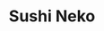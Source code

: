 ---
layout: place
title: "Sushi Neko"
permalink: /nevada/las-vegas/sushi-neko.html
stateAbbr: NV
stateName: Nevada
cityName: Las Vegas
seo:
  name: "Sushi Neko"
  type: Restaurant
  links: https://www.fooddiscoveryapp.com/las-vegas/sushi-neko
description: "Looking for sushi in Las Vegas, Nevada? Check out Sushi Neko for a delightful Japanese dining experience. Enjoy a variety of sushi and other dishes in a welc..."
place_id: ChIJu-6Dv7fGyIAR_xocph6eidA
photos:
  - name: >-
      places/ChIJu-6Dv7fGyIAR_xocph6eidA/photos/AeeoHcKmVqkSVuy74MYBcRwpyOZGjgBX0whZyeEPq06a_nhHiYDNGZNQ2l8myGWmsbLJlHlrytRhdOqVN0gR3lPAlV4yUsBIdK8SOHvjjnJ6YL5CWFr9zRm4r40Eq43ZjYLvaQtx_W6ehpirvFtV1xfrdzSdDLU2Xf-xXkmpW7DIzELtdjbIjnyn20F8pkSojnHcVP79OV_ptb9pBat-hE5I3V6af68JeLtgxN5-5wZldCbh0A9QrM_5Gzx0tN_U4UxicFjp4nlX93Hc8x-D-j2dj4LLGmXSFOukrIC_-klXH7BGyA
    widthPx: 751
    heightPx: 1000
    authorAttributions:
      - displayName: Sushi Neko
        uri: https://maps.google.com/maps/contrib/113903832506542330965
        photoUri: >-
          https://lh3.googleusercontent.com/a-/ALV-UjU6SraOc5wFFYSDaIoAvqNRD73tQ9SmxTSWdDS8GB1lwZ44dsQ=s100-p-k-no-mo
    flagContentUri: >-
      https://www.google.com/local/imagery/report/?cb_client=maps_api_places.places_api&image_key=!1e10!2sAF1QipM0kuPsFkZ-Md0n-xzskG6YY_cvx_MEVqR1ekcr&hl=en-US
    googleMapsUri: >-
      https://www.google.com/maps/place//data=!3m4!1e2!3m2!1sAF1QipM0kuPsFkZ-Md0n-xzskG6YY_cvx_MEVqR1ekcr!2e10!4m2!3m1!1s0x80c8c6b7bf83eebb:0xd0899e1ea61c1aff
  - name: >-
      places/ChIJu-6Dv7fGyIAR_xocph6eidA/photos/AeeoHcLLgXSr4oPG0_NDp08Bx2wA6n7r3c5Y-iXZrtfUF6PQGyc0Y0ilqb1p7yFRF0NpqCCaIn0P-aHZurMr-5lMdmG0iORe4wszawVJo2Db8mejCSDf5fgE5emnAKC1r0ehb4vVYgfn-IDq_DGEPCQ075YRWQiYOG9GA7niTXft9ZwA9cbH5btwJeNy1NDpOc5QV_gDa9uLu9cEYB1S1dfQwVJHsKonjcGf0usAdMVKoJHodKWzNfbZrAW1koB5rC7thrSFz7q7_Y3Y3kpLq1tjavAKXhYJBIxFLyyulVPXWmt7Orr_kQppI-9MdXHHI-29WZllo3exjuHLiT08lBrWqq0Aveyw0jNZt2ACq6f8lDGc7TmgTdh7mzDYrC1f679k_GhL7yrjTQ02YjPwxsRfr3QQYRBmzHRm-P9U-8QX6Qdq8g
    widthPx: 4800
    heightPx: 3600
    authorAttributions:
      - displayName: Melanie Fisher
        uri: https://maps.google.com/maps/contrib/118156783586260255333
        photoUri: >-
          https://lh3.googleusercontent.com/a-/ALV-UjUSWWJHdWIWE3zdlLCb3jDTI_Qz2TukblKlV_Z_EcgCBLS-F_w=s100-p-k-no-mo
    flagContentUri: >-
      https://www.google.com/local/imagery/report/?cb_client=maps_api_places.places_api&image_key=!1e10!2sCIHM0ogKEICAgMCwzuKmEQ&hl=en-US
    googleMapsUri: >-
      https://www.google.com/maps/place//data=!3m4!1e2!3m2!1sCIHM0ogKEICAgMCwzuKmEQ!2e10!4m2!3m1!1s0x80c8c6b7bf83eebb:0xd0899e1ea61c1aff
  - name: >-
      places/ChIJu-6Dv7fGyIAR_xocph6eidA/photos/AeeoHcLbXHc-zyUaXD7R1SfoN140C6_lXJUHbWtefWQaVC1U416GNIKFUTTtlEXlWeYRPctBa3E_G8JC7hQ0HrSWpNzD5mt6evMoN9ErZxVsy11o7bb_2oZlHRLNXYzJ9x1n93NTVyKZe66MbEfyR13DszTZpjZtRoburVVNE-zfMDIWO9WkU7vnpETqq9raecboS-K8O1b_oJfSZ572elh6zTEpJREt5BGaskuXCxF_t-VRqeb1b8Vx7n9lezBYCVT2-CbX0k3L-Ddt0Q7RATwhinHEWqlQB2_pLo_kBGTof5lma03p6TwO3tkmOjXA_hMEV2T4_-zH5aQ7Fw2RrwjWL-onHOhK54ROmHaptIHjp9JEzzRf3Ib6Wdd2Ulutjdlx_diiRyv04Djfxklyyb6uM8uvQ1WfEUynAclJMlAXJGXz6g
    widthPx: 3774
    heightPx: 2007
    authorAttributions:
      - displayName: Chris Yen
        uri: https://maps.google.com/maps/contrib/100837464420234777841
        photoUri: >-
          https://lh3.googleusercontent.com/a-/ALV-UjUgHclq3mQ5OYiaEYnsOeY14lDCJCAGYaIfQ9vy1xIrIoIqIXbgBw=s100-p-k-no-mo
    flagContentUri: >-
      https://www.google.com/local/imagery/report/?cb_client=maps_api_places.places_api&image_key=!1e10!2sCIHM0ogKEICAgMDIiIj2Ew&hl=en-US
    googleMapsUri: >-
      https://www.google.com/maps/place//data=!3m4!1e2!3m2!1sCIHM0ogKEICAgMDIiIj2Ew!2e10!4m2!3m1!1s0x80c8c6b7bf83eebb:0xd0899e1ea61c1aff
  - name: >-
      places/ChIJu-6Dv7fGyIAR_xocph6eidA/photos/AeeoHcKW8rMqLlsQEnDqGhc2E2wS_kCI314x-YdH1UpL9uP6S6yL3l2Ph0-A7T4NqHA3QgkhZEZnbO-5f12d6Cs-RSJPcQEiHKEM9ULXjDsLUFKVM9Jw5pyQgjDywie04rU3o__O_WcVIPy-eA-JJK0qCvOl7z44hrBVjPtSSde1cVfgPXiUm3DIRbPg9077sc76dJDiR1gsQF9LHubUyi_9Gqgxz9EnYgdo9M_-UW86Z4Nh1CXTBkJY5GMdBIE7mB56rYhmgXMEBtjG_Nmnf7foPbO_uXZgyJR5EGfalHDPaAjbeij9OItjeBaEhnOXsYXvyuCKAT_K9wrgM4jaSf9dzYq3CoqqdBrTYbvxDQosjt_8wOyMp-bRcJEBBUZ1JrqKdASmoyz2Du4CBo4LPVk1QVFucf6_gB3_o_D4woG1FCoD1Mky
    widthPx: 4000
    heightPx: 3000
    authorAttributions:
      - displayName: Satisficer한량
        uri: https://maps.google.com/maps/contrib/101263313152153063488
        photoUri: >-
          https://lh3.googleusercontent.com/a-/ALV-UjXPJImSEfezhzp4-RYEj6WT-lsLpvrSNr3UN9sYvJ3Va1L-w3fE-Q=s100-p-k-no-mo
    flagContentUri: >-
      https://www.google.com/local/imagery/report/?cb_client=maps_api_places.places_api&image_key=!1e10!2sCIHM0ogKEICAgICL3PC2hQE&hl=en-US
    googleMapsUri: >-
      https://www.google.com/maps/place//data=!3m4!1e2!3m2!1sCIHM0ogKEICAgICL3PC2hQE!2e10!4m2!3m1!1s0x80c8c6b7bf83eebb:0xd0899e1ea61c1aff
  - name: >-
      places/ChIJu-6Dv7fGyIAR_xocph6eidA/photos/AeeoHcLX7IP5BsT1vicCqJR-YZbaT8-FJeASLb3MgokCbrTL0_l3QtpY6z28uMDy2C0R4GwHjuIP5KHwArZ_4iNvTdP89YpD6zX722CVhngQwrBcGSxsFWMdDohpHNGJyO98l50XAbG_TbNAAmyYD3Uf_18jcq1B_D385HWbOr7dZYFFb1Mnrp-cCW9M5SneaCpbfE0P0IPjaR2ze7Ej1W00F-z7wZ_qgJfQRKnOjGLoLy1x3udryLwDr-qnmYvTpdpQMf37R2-AoZiViExM5QbPQXXn3R1pas-0Ghk2WC6LGMjD3OQC7Cgn-xE87bPayo-G2HgkOwbiWo1n-pHdYs3yKbpud3cTqmN3qTCl3MzhSh-IY7mU52nOn9AXjjU6_6-RCRSl3h6p7OPtEocnPn8L_XKqqxdVzkGTrB5jaCiL9DY
    widthPx: 4032
    heightPx: 3024
    authorAttributions:
      - displayName: Mandy
        uri: https://maps.google.com/maps/contrib/109677649727202749137
        photoUri: >-
          https://lh3.googleusercontent.com/a/ACg8ocJ50YF3s6FO0F91tU34JQ1Lt9w4CkxnGsfL_yWMv3i19HZqcQ=s100-p-k-no-mo
    flagContentUri: >-
      https://www.google.com/local/imagery/report/?cb_client=maps_api_places.places_api&image_key=!1e10!2sCIHM0ogKEICAgMDI197SWQ&hl=en-US
    googleMapsUri: >-
      https://www.google.com/maps/place//data=!3m4!1e2!3m2!1sCIHM0ogKEICAgMDI197SWQ!2e10!4m2!3m1!1s0x80c8c6b7bf83eebb:0xd0899e1ea61c1aff
  - name: >-
      places/ChIJu-6Dv7fGyIAR_xocph6eidA/photos/AeeoHcI5S_z4jTvx3tTmkz0x9gUelUGIxx35e46Tfb9l37kCaIho1lgma4cdnu1OVJ4eZVAsLkzUpGXqKlwhbB7wy1_inrYEeP7StUcvJaex3j_noQeVTGGAA8PCbGGXtTG8VyL_V3yfnbUHeiBt_Zgpbact3M-MNHof5JkbRMDh7yVeRO7aJ_ug07gRfFKTVfNeIH1n9zdBHOwfUsqalp4gd_7Qaeulx7uXgkgYIRLwptqX_XVZ6q3AY7Y_wZl0EzjcywL2Jy4hSorJxMpzQNoMjpMlVEFuIWv97Sjp1wqL5vRL7E6vaEDojc6OQYad43OJosIyHbQYIAgS64AN8b_pEFgKToKmQ3BxhjC_xp-zLfORZ_iLY8n5WqSYzefuStJsLAtrWzlbUpCzIYd-Qwl-AlSfXwGhUwLOZc9nx23iYlM66f1c
    widthPx: 4032
    heightPx: 3024
    authorAttributions:
      - displayName: E VB
        uri: https://maps.google.com/maps/contrib/107032913950866238805
        photoUri: >-
          https://lh3.googleusercontent.com/a-/ALV-UjWR8qAMl9BVXTqrNgrDOiNUaLxjC8mXero9QsueSqr4v6qpM3sehg=s100-p-k-no-mo
    flagContentUri: >-
      https://www.google.com/local/imagery/report/?cb_client=maps_api_places.places_api&image_key=!1e10!2sCIHM0ogKEICAgICn2pCeqAE&hl=en-US
    googleMapsUri: >-
      https://www.google.com/maps/place//data=!3m4!1e2!3m2!1sCIHM0ogKEICAgICn2pCeqAE!2e10!4m2!3m1!1s0x80c8c6b7bf83eebb:0xd0899e1ea61c1aff
  - name: >-
      places/ChIJu-6Dv7fGyIAR_xocph6eidA/photos/AeeoHcK7-IdX-R1oBy5MGeVaUTLpUR9jVIHtPEF35WLDwPsfYj6QtPeBAS6HPBqYfMyn4kr_88pZFUmpWvBGdcTVexeIE-T4CvIpTEsYSErD6pCcEHBBy6Q3aq53oMGgxwxfEK2MH9DlZJ6UiZdfUISni4Ul1SKxCM76UTGT0Es6fFX1_BDWsnby0CVxpwRvtuCixCm4OpxOG5qWmP7L02Z9igVmNT1M9ld1OqW7JJiXdl5W2-4VLZZD4FlpcS3zyHlU8A2K3Rc866CsWd5pdAEEfCM5xIE-Hnkh4iCBCYKbsU5azTrDPoO4S7LDsvYLEr1yFsDYNp75W16f01NwPG7mQSbQjGsI3aSA8_2G7FZJBWHlkts37_GapFgncBrZyd7DFr0OywxXjly0dt4EQCNXe1GTYhiJGXHwMdTFMXzlZKfNHQ
    widthPx: 1261
    heightPx: 886
    authorAttributions:
      - displayName: Batman
        uri: https://maps.google.com/maps/contrib/111407559108061969479
        photoUri: >-
          https://lh3.googleusercontent.com/a-/ALV-UjUHOB27uBjtt8fFjIB4JFwrkhKytnQPkIFzlxIVUjoHN63bG7tH=s100-p-k-no-mo
    flagContentUri: >-
      https://www.google.com/local/imagery/report/?cb_client=maps_api_places.places_api&image_key=!1e10!2sCIHM0ogKEICAgIDf2ofzVg&hl=en-US
    googleMapsUri: >-
      https://www.google.com/maps/place//data=!3m4!1e2!3m2!1sCIHM0ogKEICAgIDf2ofzVg!2e10!4m2!3m1!1s0x80c8c6b7bf83eebb:0xd0899e1ea61c1aff
  - name: >-
      places/ChIJu-6Dv7fGyIAR_xocph6eidA/photos/AeeoHcIyu4EvjR-HiXm2LtPNw3jUMJA3vWd6QsKLbOkbO9PsesQ7ZSAw9LAQsp1g62y0UI4CbTmMnM_4-10xuRWsoSLJlfdMcs4cldRwBc6UosJFDo4kmHUUF61dbtL-FMMqC8sPMj_6f0ywR5MjxeZLPp9BoSbOE0CRX7GFbYzFMA-DSLsdELNJcZsBxjGWGLhwvd7hOi57-Tq93BAJz8CLJ4Hev0D_MYEzogMCqxMNs3YR8y52SjqLtLE3c2xtEg-csnsN7QCfgrKzKj4nYkGncE7-GMGIW4cDZ1beN-X_u7p3TDta-xSOUeE5TDdDqxjpfHznsk9fr4GohBmIlacqkuITmX1wsh42MdBT6aJDdWgmCEOj2-ZymLTDSlvtv35LmOpJVfHb7UuLjJyzg9WCQ1ciQwf5JqVGqA0ULwPdQ_VUyFGv
    widthPx: 2669
    heightPx: 2717
    authorAttributions:
      - displayName: Dulce Corazon (Dulce Corazon)
        uri: https://maps.google.com/maps/contrib/103491738124391932093
        photoUri: >-
          https://lh3.googleusercontent.com/a-/ALV-UjWjecIwOyH_h7u584iksONAViJmjgXR-CJgalgXC61tG_U7wMG6_g=s100-p-k-no-mo
    flagContentUri: >-
      https://www.google.com/local/imagery/report/?cb_client=maps_api_places.places_api&image_key=!1e10!2sCIHM0ogKEICAgMCgopj6uwE&hl=en-US
    googleMapsUri: >-
      https://www.google.com/maps/place//data=!3m4!1e2!3m2!1sCIHM0ogKEICAgMCgopj6uwE!2e10!4m2!3m1!1s0x80c8c6b7bf83eebb:0xd0899e1ea61c1aff
  - name: >-
      places/ChIJu-6Dv7fGyIAR_xocph6eidA/photos/AeeoHcIZCPRx7qnbRskJo6IHu-7a2A4W_-cxpO6lLhIHdwZJDQhp5stZlrs7F0LI80UbuP1unYpE9MBUoNAV_Ov7Zw9cqDWPZpaNSXmCS1n_ZK6FguUys4nTMVROMnhoA0wWOi7O9UJHo37e2yL0NCjFLYLiwsCPVEcwSnyyrIl-ztX7EXRv_Hg12BXkabRRT66XmpuDMIO7QP6fQvr2GY1_5jrKlXM3b_DzWJNEMEa7nUjGvrdFE4kID914oVcAQTjg77WnWkXOrNpE22hE8dzLqthLPGNU5JpOFjIZ4A3Nqs7ipUeSbDwMtp3oN0-xb0iENx2U6R_FWDa9VqGFmk5KaNcubKIsvan68svaKnregyC-fe4rHMZX41jVrNhn5iEBv3hDUJVUYCCF4UrsJHjBfmqPJtyi7NmPO_s_392RqVfofXc
    widthPx: 4032
    heightPx: 3024
    authorAttributions:
      - displayName: Natalie Miyamoto
        uri: https://maps.google.com/maps/contrib/113759257332321431434
        photoUri: >-
          https://lh3.googleusercontent.com/a/ACg8ocIJMRMh3Sbn94g0x_PEhO96ONyZEd9xhq1HgJdBavnS-FNG4A=s100-p-k-no-mo
    flagContentUri: >-
      https://www.google.com/local/imagery/report/?cb_client=maps_api_places.places_api&image_key=!1e10!2sCIHM0ogKEICAgICDyeSY3gE&hl=en-US
    googleMapsUri: >-
      https://www.google.com/maps/place//data=!3m4!1e2!3m2!1sCIHM0ogKEICAgICDyeSY3gE!2e10!4m2!3m1!1s0x80c8c6b7bf83eebb:0xd0899e1ea61c1aff
  - name: >-
      places/ChIJu-6Dv7fGyIAR_xocph6eidA/photos/AeeoHcL9amlQXQ77FjF7xjIaWW5PmyANPw5r38Npyao0PP2r614SyafembzCM_n6vwT8fJm5Jg3dd_mG4WruQveJgMfgFCus0hfwFC7LZYFIKwmoZqguDp8eqzinlo7wT9RmtEE7VxU_HZhWqq-tBvHsJ250sMZKGHuKhUnMjQ2pe-0tDPZm-GZtfuaWanoEgTYAdP29e0KVIbUFV5q_Vj4nBKt5S9FecOxq2yBhx6ivuyYv8hsKGRbcBVJl00FlKYnzSsUS88b70hQ2PqfqAyw2nfID2KO0bErVDiLguc_53Ccew2pNIbaAPf1AbNjGGSRdvnTLRH_2oKpbE7nLyZrP-AuKEnbpcYtv5mpt4TRZM6J8qdOZHYQC4oBSef6DVMJrXQ6TurUKtAcPaddMKNfYDVcU1aEjBGgmNLCPLwE5hWl8SUw
    widthPx: 4000
    heightPx: 3000
    authorAttributions:
      - displayName: Satisficer한량
        uri: https://maps.google.com/maps/contrib/101263313152153063488
        photoUri: >-
          https://lh3.googleusercontent.com/a-/ALV-UjXPJImSEfezhzp4-RYEj6WT-lsLpvrSNr3UN9sYvJ3Va1L-w3fE-Q=s100-p-k-no-mo
    flagContentUri: >-
      https://www.google.com/local/imagery/report/?cb_client=maps_api_places.places_api&image_key=!1e10!2sCIHM0ogKEICAgICL3PC2sQE&hl=en-US
    googleMapsUri: >-
      https://www.google.com/maps/place//data=!3m4!1e2!3m2!1sCIHM0ogKEICAgICL3PC2sQE!2e10!4m2!3m1!1s0x80c8c6b7bf83eebb:0xd0899e1ea61c1aff
address: '5115 W Spring Mountain Rd # 117, Las Vegas, NV 89146, USA'
street: '5115 W Spring Mountain Rd # 117'
city: Las Vegas
state: NV
zip: '89146'
country: USA
neighborhood: null
latitude: '36.125800'
longitude: '-115.211746'
accessibility_options:
  wheelchairAccessibleParking: true
  wheelchairAccessibleEntrance: true
  wheelchairAccessibleRestroom: true
  wheelchairAccessibleSeating: true
business_status: OPERATIONAL
name: Sushi Neko
google_maps_links:
  directionsUri: >-
    https://www.google.com/maps/dir//''/data=!4m7!4m6!1m1!4e2!1m2!1m1!1s0x80c8c6b7bf83eebb:0xd0899e1ea61c1aff!3e0
  placeUri: https://maps.google.com/?cid=15026715486171437823
  writeAReviewUri: >-
    https://www.google.com/maps/place//data=!4m3!3m2!1s0x80c8c6b7bf83eebb:0xd0899e1ea61c1aff!12e1
  reviewsUri: >-
    https://www.google.com/maps/place//data=!4m4!3m3!1s0x80c8c6b7bf83eebb:0xd0899e1ea61c1aff!9m1!1b1
  photosUri: >-
    https://www.google.com/maps/place//data=!4m3!3m2!1s0x80c8c6b7bf83eebb:0xd0899e1ea61c1aff!10e5
primary_type: Sushi Restaurant
opening_hours:
  regular: null
  current: null
secondary_opening_hours:
  regular:
    weekdayDescriptions: null
    type: null
  current:
    weekdayDescriptions: null
    type: null
phone: (702) 247-4241
price_level: PRICE_LEVEL_MODERATE
price_range: $20 &ndash; $30
rating: '4.6'
rating_count: 3344
website: https://www.fooddiscoveryapp.com/las-vegas/sushi-neko
reviews: null
parking_options: null
payment_options: null
allow_dogs: null
curbside_pickup: null
delivery: null
dine_in: null
good_for_children: null
good_for_groups: null
good_for_sports: null
live_music: null
menu_for_children: null
outdoor_seating: null
reservable: null
restroom: null
serves_beer: null
serves_breakfast: null
serves_brunch: null
serves_cocktails: null
serves_coffee: null
serves_dinner: null
serves_dessert: null
serves_lunch: null
serves_vegetarian_food: null
serves_wine: null
takeout: null
summary: null

---